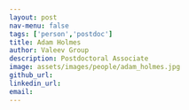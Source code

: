 ```yaml
---
layout: post
nav-menu: false
tags: ['person','postdoc']
title: Adam Holmes 
author: Valeev Group
description: Postdoctoral Associate
image: assets/images/people/adam_holmes.jpg
github_url: 
linkedin_url: 
email:
---
```

